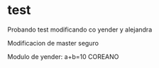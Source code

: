 # test
Probando test
modificando co yender y alejandra


Modificacion de master seguro


Modulo de yender:
a+b=10
COREANO


